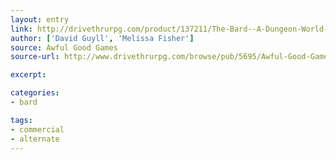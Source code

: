 ```yaml
---
layout: entry
link: http://drivethrurpg.com/product/137211/The-Bard--A-Dungeon-World-Playbook
author: ['David Guyll', 'Melissa Fisher']
source: Awful Good Games
source-url: http://www.drivethrurpg.com/browse/pub/5695/Awful-Good-Games

excerpt:

categories:
- bard

tags:
- commercial
- alternate
---
```

